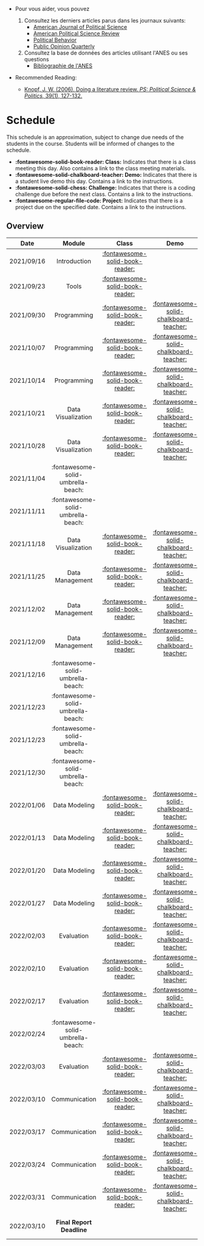 
- Pour vous aider, vous pouvez
    1. Consultez les derniers articles parus dans les journaux suivants:
        - [American Journal of Political Science](https://ajps.org/)
        - [American Political Science Review](https://www.cambridge.org/core/journals/american-political-science-review)
        - [Political Behavior](https://www.springer.com/journal/11109)
        - [Public Opinion Quarterly](https://academic.oup.com/poq)
    2. Consultez la base de données des articles utilisant l'ANES ou ses questions
        - [Bibliographie de l'ANES](https://electionstudies.org/papers-documents/anes-bibliography/)

- Recommended Reading:
    - [Knopf, J. W. (2006). Doing a literature review. *PS: Political Science & Politics,* 39(1), 127-132.](https://www.cambridge.org/core/services/aop-cambridge-core/content/view/00B62000B6760AB78E1BD27E32A94C9F/S1049096506060264a.pdf/doing-a-literature-review.pdf?casa_token=szUhrJK1G30AAAAA:yj5nqRIULvP0oFEmACEq9AkAIZPdF8YBt9xWDetabQJwdKzVTZQ3yZvbGszZMNoesDnYgFtim2AA)
# Schedule

This schedule is an approximation, subject to change due needs of the students in the course. Students will be informed of changes to the schedule.

- **:fontawesome-solid-book-reader: Class:** Indicates that there is a class meeting this day. Also contains a link to the class meeting materials.
- **:fontawesome-solid-chalkboard-teacher: Demo:** Indicates that there is a student live demo this day. Contains a link to the instructions.
- **:fontawesome-solid-chess: Challenge:** Indicates that there is a coding challenge due before the next class. Contains a link to the instructions.
- **:fontawesome-regular-file-code: Project:** Indicates that there is a project due on the specified date. Contains a link to the instructions.

## Overview

| Date       | Module                             | Class                                                     | Demo                                                                                  | Challenge                                                                                     |
| :-:        | :-:                                | :-:                                                       | :-:                                                                                   | :-:                                                                                           |
| 2021/09/16 | Introduction                       | [:fontawesome-solid-book-reader:](/modules/introduction)  |                                                                                       |                                                                                               |
| 2021/09/23 | Tools                              | [:fontawesome-solid-book-reader:](/modules/tools)         |                                                                                       | **:fontawesome-solid-chess: - C1**                                                            |
| 2021/09/30 | Programming                        | [:fontawesome-solid-book-reader:](/modules/programming)   | [:fontawesome-solid-chalkboard-teacher:](/activities/participation/#presentations-15) |                                                                  |
| 2021/10/07 | Programming                        | [:fontawesome-solid-book-reader:](/modules/programming)   | [:fontawesome-solid-chalkboard-teacher:](/activities/participation/#presentations-15) |                                                                  |
| 2021/10/14 | Programming                        | [:fontawesome-solid-book-reader:](/modules/programming)   | [:fontawesome-solid-chalkboard-teacher:](/activities/participation/#presentations-15) | **:fontawesome-solid-chess: - C2**                               |
| 2021/10/21 | Data Visualization                 | [:fontawesome-solid-book-reader:](/modules/visualization) | [:fontawesome-solid-chalkboard-teacher:](/activities/participation/#presentations-15) |                                                                  |
| 2021/10/28 | Data Visualization                 | [:fontawesome-solid-book-reader:](/modules/visualization) | [:fontawesome-solid-chalkboard-teacher:](/activities/participation/#presentations-15) |                                                                                              |
| 2021/11/04 | :fontawesome-solid-umbrella-beach: |                                                           |                                                                                       |                                                                                               |
| 2021/11/11 | :fontawesome-solid-umbrella-beach: |                                                           |                                                                                       |                                                                                               |
| 2021/11/18 | Data Visualization                 | [:fontawesome-solid-book-reader:](/modules/visualization) | [:fontawesome-solid-chalkboard-teacher:](/activities/participation/#presentations-15) | **:fontawesome-solid-chess: - C3**                                                            |
| 2021/11/25 | Data Management                    | [:fontawesome-solid-book-reader:](/modules/management)    | [:fontawesome-solid-chalkboard-teacher:](/activities/participation/#presentations-15) |                                                                  |
| 2021/12/02 | Data Management                    | [:fontawesome-solid-book-reader:](/modules/management)    | [:fontawesome-solid-chalkboard-teacher:](/activities/participation/#presentations-15) |                                                                  |
| 2021/12/09 | Data Management                    | [:fontawesome-solid-book-reader:](/modules/management)    | [:fontawesome-solid-chalkboard-teacher:](/activities/participation/#presentations-15) | **:fontawesome-solid-chess: - C4**                               |
| 2021/12/16 | :fontawesome-solid-umbrella-beach: |                                                           |                                                                                       |                                                                                               |
| 2021/12/23 | :fontawesome-solid-umbrella-beach: |                                                           |                                                                                       |                                                                                               |
| 2021/12/23 | :fontawesome-solid-umbrella-beach: |                                                           |                                                                                       |                                                                                               |
| 2021/12/30 | :fontawesome-solid-umbrella-beach: |                                                           |                                                                                       |                                                                                               |
| 2022/01/06 | Data Modeling                      | [:fontawesome-solid-book-reader:](/modules/modeling)      | [:fontawesome-solid-chalkboard-teacher:](/activities/participation/#presentations-15) |                                                                  |
| 2022/01/13 | Data Modeling                      | [:fontawesome-solid-book-reader:](/modules/modeling)      | [:fontawesome-solid-chalkboard-teacher:](/activities/participation/#presentations-15) |                                                                                               |
| 2022/01/20 | Data Modeling                      | [:fontawesome-solid-book-reader:](/modules/modeling)      | [:fontawesome-solid-chalkboard-teacher:](/activities/participation/#presentations-15) |                                                                                               |
| 2022/01/27 | Data Modeling                      | [:fontawesome-solid-book-reader:](/modules/modeling)      | [:fontawesome-solid-chalkboard-teacher:](/activities/participation/#presentations-15) | **:fontawesome-solid-chess: - C5**                                                            |
| 2022/02/03 | Evaluation                         | [:fontawesome-solid-book-reader:](/modules/evaluation)    | [:fontawesome-solid-chalkboard-teacher:](/activities/participation/#presentations-15) |                                                                  |
| 2022/02/10 | Evaluation                         | [:fontawesome-solid-book-reader:](/modules/evaluation)    | [:fontawesome-solid-chalkboard-teacher:](/activities/participation/#presentations-15) |                                                                                               |
| 2022/02/17 | Evaluation                         | [:fontawesome-solid-book-reader:](/modules/evaluation)    | [:fontawesome-solid-chalkboard-teacher:](/activities/participation/#presentations-15) |                                                                                               |
| 2022/02/24 | :fontawesome-solid-umbrella-beach: |                                                           |                                                                                       |                                                                                               |
| 2022/03/03 | Evaluation                         | [:fontawesome-solid-book-reader:](/modules/evaluation)    | [:fontawesome-solid-chalkboard-teacher:](/activities/participation/#presentations-15) | **:fontawesome-solid-chess: - C6**                                                            |
| 2022/03/10 | Communication                      | [:fontawesome-solid-book-reader:](/modules/communication) | [:fontawesome-solid-chalkboard-teacher:](/activities/participation/#presentations-15) |                                                                  |
| 2022/03/17 | Communication                      | [:fontawesome-solid-book-reader:](/modules/communication) | [:fontawesome-solid-chalkboard-teacher:](/activities/participation/#presentations-15) |                                                                                               |
| 2022/03/24 | Communication                      | [:fontawesome-solid-book-reader:](/modules/communication) | [:fontawesome-solid-chalkboard-teacher:](/activities/participation/#presentations-15) |                                                                                               |
| 2022/03/31 | Communication                      | [:fontawesome-solid-book-reader:](/modules/communication) | [:fontawesome-solid-chalkboard-teacher:](/activities/participation/#presentations-15) |                                                                                               |
| 2022/03/10 | **Final Report Deadline**          |                                                           |                                                                                       | **:fontawesome-regular-file-code: Project**                                                   |

